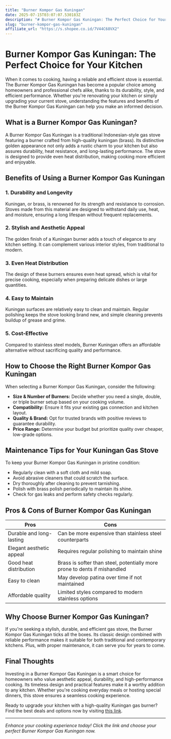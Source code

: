 ```yaml
---
title: "Burner Kompor Gas Kuningan"
date: 2025-07-15T03:07:07.530183Z
description: "# Burner Kompor Gas Kuningan: The Perfect Choice for Your Kitchen..."
slug: "burner-kompor-gas-kuningan"
affiliate_url: "https://s.shopee.co.id/7V44C68VX2"
---
```

# Burner Kompor Gas Kuningan: The Perfect Choice for Your Kitchen

When it comes to cooking, having a reliable and efficient stove is essential. The Burner Kompor Gas Kuningan has become a popular choice among homeowners and professional chefs alike, thanks to its durability, style, and efficient performance. Whether you're renovating your kitchen or simply upgrading your current stove, understanding the features and benefits of the Burner Kompor Gas Kuningan can help you make an informed decision.

## What is a Burner Kompor Gas Kuningan?

A Burner Kompor Gas Kuningan is a traditional Indonesian-style gas stove featuring a burner crafted from high-quality kuningan (brass). Its distinctive golden appearance not only adds a rustic charm to your kitchen but also assures durability, heat resistance, and long-lasting performance. The stove is designed to provide even heat distribution, making cooking more efficient and enjoyable.

## Benefits of Using a Burner Kompor Gas Kuningan

### 1. Durability and Longevity

Kuningan, or brass, is renowned for its strength and resistance to corrosion. Stoves made from this material are designed to withstand daily use, heat, and moisture, ensuring a long lifespan without frequent replacements.

### 2. Stylish and Aesthetic Appeal

The golden finish of a Kuningan burner adds a touch of elegance to any kitchen setting. It can complement various interior styles, from traditional to modern.

### 3. Even Heat Distribution

The design of these burners ensures even heat spread, which is vital for precise cooking, especially when preparing delicate dishes or large quantities.

### 4. Easy to Maintain

Kuningan surfaces are relatively easy to clean and maintain. Regular polishing keeps the stove looking brand new, and simple cleaning prevents buildup of grease and grime.

### 5. Cost-Effective

Compared to stainless steel models, Burner Kuningan offers an affordable alternative without sacrificing quality and performance.

## How to Choose the Right Burner Kompor Gas Kuningan

When selecting a Burner Kompor Gas Kuningan, consider the following:

- **Size & Number of Burners:** Decide whether you need a single, double, or triple burner setup based on your cooking volume.
- **Compatibility:** Ensure it fits your existing gas connection and kitchen layout.
- **Quality & Brand:** Opt for trusted brands with positive reviews to guarantee durability.
- **Price Range:** Determine your budget but prioritize quality over cheaper, low-grade options.

## Maintenance Tips for Your Kuningan Gas Stove

To keep your Burner Kompor Gas Kuningan in pristine condition:

- Regularly clean with a soft cloth and mild soap.
- Avoid abrasive cleaners that could scratch the surface.
- Dry thoroughly after cleaning to prevent tarnishing.
- Polish with brass polish periodically to maintain its shine.
- Check for gas leaks and perform safety checks regularly.

## Pros & Cons of Burner Kompor Gas Kuningan

| Pros | Cons |
| --- | --- |
| Durable and long-lasting | Can be more expensive than stainless steel counterparts |
| Elegant aesthetic appeal | Requires regular polishing to maintain shine |
| Good heat distribution | Brass is softer than steel, potentially more prone to dents if mishandled |
| Easy to clean | May develop patina over time if not maintained |
| Affordable quality | Limited styles compared to modern stainless options |

## Why Choose Burner Kompor Gas Kuningan?

If you're seeking a stylish, durable, and efficient gas stove, the Burner Kompor Gas Kuningan ticks all the boxes. Its classic design combined with reliable performance makes it suitable for both traditional and contemporary kitchens. Plus, with proper maintenance, it can serve you for years to come.

## Final Thoughts

Investing in a Burner Kompor Gas Kuningan is a smart choice for homeowners who value aesthetic appeal, durability, and high-performance cooking. Its timeless design and practical features make it a worthy addition to any kitchen. Whether you're cooking everyday meals or hosting special dinners, this stove ensures a seamless cooking experience.

Ready to upgrade your kitchen with a high-quality Kuningan gas burner? Find the best deals and options now by visiting [this link](https://s.shopee.co.id/7V44C68VX2).

---

*Enhance your cooking experience today! Click the link and choose your perfect Burner Kompor Gas Kuningan now.*
